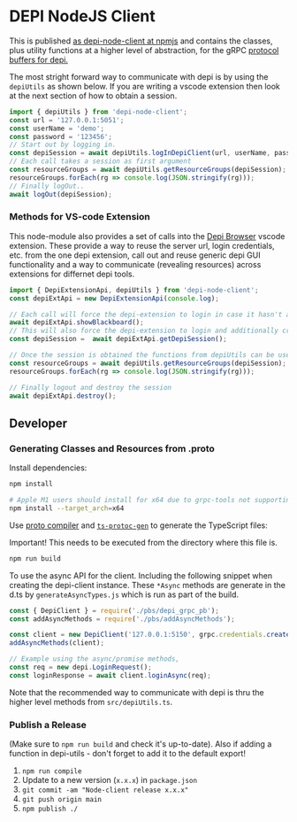 # DEPI NodeJS Client

This is published [as depi-node-client at npmjs](https://www.npmjs.com/package/depi-node-client) and contains the classes, plus utility functions at a higher level of abstraction, for the gRPC [protocol buffers for depi.](../depi/proto/depi.proto)

The most stright forward way to communicate with depi is by using the `depiUtils` as shown below. If you are writing a vscode extension then look at the next section of how to obtain a session.

```typescript
import { depiUtils } from 'depi-node-client';
const url = '127.0.0.1:5051';
const userName = 'demo';
const password = '123456';
// Start out by logging in.
const depiSession = await depiUtils.logInDepiClient(url, userName, password);
// Each call takes a session as first argument
const resourceGroups = await depiUtils.getResourceGroups(depiSession);
resourceGroups.forEach(rg => console.log(JSON.stringify(rg)));
// Finally logOut.. 
await logOut(depiSession);
```

### Methods for VS-code Extension 
This node-module also provides a set of calls into the [Depi Browser](vscode:extension/vu-isis.depi) vscode extension. These provide a way to reuse the server url, login credentials, etc. from the one depi extension, call out and reuse generic depi GUI functionality and a way to communicate (revealing resources) across extensions for differnet depi tools.

```typescript
import { DepiExtensionApi, depiUtils } from 'depi-node-client';
const depiExtApi = new DepiExtensionApi(console.log);

// Each call will force the depi-extension to login in case it hasn't already.
await depiExtApi.showBlackboard();
// This will also force the depi-extension to login and additionally create a session tied to this instance of depiExtApi.
const depiSession =  await depiExtApi.getDepiSession(); 

// Once the session is obtained the functions from depiUtils can be used right away.
const resourceGroups = await depiUtils.getResourceGroups(depiSession);
resourceGroups.forEach(rg => console.log(JSON.stringify(rg)));

// Finally logout and destroy the session
await depiExtApi.destroy();
```

## Developer

### Generating Classes and Resources from .proto

Install dependencies:

```sh
npm install

# Apple M1 users should install for x64 due to grpc-tools not supporting arm64
npm install --target_arch=x64
```

Use [proto compiler](https://www.npmjs.com/package/grpc-tools) and [`ts-protoc-gen`](https://www.npmjs.com/package/ts-protoc-gen) to generate the TypeScript files:

Important! This needs to be executed from the directory where this file is.

```sh
npm run build
```

To use the async API for the client. Including the following snippet when creating the depi-client instance.
These `*Async` methods are generate in the d.ts by `generateAsyncTypes.js` which is run as part of the build.

```javascript
const { DepiClient } = require('./pbs/depi_grpc_pb');
const addAsyncMethods = require('./pbs/addAsyncMethods');

const client = new DepiClient('127.0.0.1:5150', grpc.credentials.createInsecure());
addAsyncMethods(client);

// Example using the async/promise methods,
const req = new depi.LoginRequest();
const loginResponse = await client.loginAsync(req);
```

Note that the recommended way to communicate with depi is thru the higher level methods from `src/depiUtils.ts`.

### Publish a Release

(Make sure to `npm run build` and check it's up-to-date). Also if adding a function in depi-utils - don't forget to add it to the default export!

1. `npm run compile`
1. Update to a new version (`x.x.x`) in `package.json`
1. `git commit -am "Node-client release x.x.x"`
1. `git push origin main`
1. `npm publish ./`